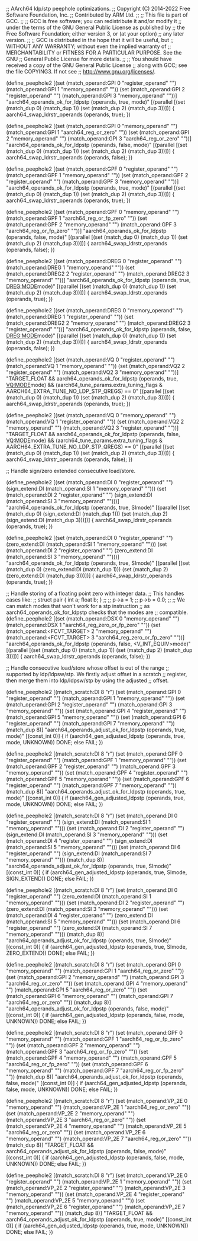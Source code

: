 ;; AArch64 ldp/stp peephole optimizations.
;; Copyright (C) 2014-2022 Free Software Foundation, Inc.
;; Contributed by ARM Ltd.
;;
;; This file is part of GCC.
;;
;; GCC is free software; you can redistribute it and/or modify it
;; under the terms of the GNU General Public License as published by
;; the Free Software Foundation; either version 3, or (at your option)
;; any later version.
;;
;; GCC is distributed in the hope that it will be useful, but
;; WITHOUT ANY WARRANTY; without even the implied warranty of
;; MERCHANTABILITY or FITNESS FOR A PARTICULAR PURPOSE.  See the GNU
;; General Public License for more details.
;;
;; You should have received a copy of the GNU General Public License
;; along with GCC; see the file COPYING3.  If not see
;; <http://www.gnu.org/licenses/>.

(define_peephole2
  [(set (match_operand:GPI 0 "register_operand" "")
	(match_operand:GPI 1 "memory_operand" ""))
   (set (match_operand:GPI 2 "register_operand" "")
	(match_operand:GPI 3 "memory_operand" ""))]
  "aarch64_operands_ok_for_ldpstp (operands, true, <MODE>mode)"
  [(parallel [(set (match_dup 0) (match_dup 1))
	      (set (match_dup 2) (match_dup 3))])]
{
  aarch64_swap_ldrstr_operands (operands, true);
})

(define_peephole2
  [(set (match_operand:GPI 0 "memory_operand" "")
	(match_operand:GPI 1 "aarch64_reg_or_zero" ""))
   (set (match_operand:GPI 2 "memory_operand" "")
	(match_operand:GPI 3 "aarch64_reg_or_zero" ""))]
  "aarch64_operands_ok_for_ldpstp (operands, false, <MODE>mode)"
  [(parallel [(set (match_dup 0) (match_dup 1))
	      (set (match_dup 2) (match_dup 3))])]
{
  aarch64_swap_ldrstr_operands (operands, false);
})

(define_peephole2
  [(set (match_operand:GPF 0 "register_operand" "")
	(match_operand:GPF 1 "memory_operand" ""))
   (set (match_operand:GPF 2 "register_operand" "")
	(match_operand:GPF 3 "memory_operand" ""))]
  "aarch64_operands_ok_for_ldpstp (operands, true, <MODE>mode)"
  [(parallel [(set (match_dup 0) (match_dup 1))
	      (set (match_dup 2) (match_dup 3))])]
{
  aarch64_swap_ldrstr_operands (operands, true);
})

(define_peephole2
  [(set (match_operand:GPF 0 "memory_operand" "")
	(match_operand:GPF 1 "aarch64_reg_or_fp_zero" ""))
   (set (match_operand:GPF 2 "memory_operand" "")
	(match_operand:GPF 3 "aarch64_reg_or_fp_zero" ""))]
  "aarch64_operands_ok_for_ldpstp (operands, false, <MODE>mode)"
  [(parallel [(set (match_dup 0) (match_dup 1))
	      (set (match_dup 2) (match_dup 3))])]
{
  aarch64_swap_ldrstr_operands (operands, false);
})

(define_peephole2
  [(set (match_operand:DREG 0 "register_operand" "")
	(match_operand:DREG 1 "memory_operand" ""))
   (set (match_operand:DREG2 2 "register_operand" "")
	(match_operand:DREG2 3 "memory_operand" ""))]
  "aarch64_operands_ok_for_ldpstp (operands, true, <DREG:MODE>mode)"
  [(parallel [(set (match_dup 0) (match_dup 1))
	      (set (match_dup 2) (match_dup 3))])]
{
  aarch64_swap_ldrstr_operands (operands, true);
})

(define_peephole2
  [(set (match_operand:DREG 0 "memory_operand" "")
	(match_operand:DREG 1 "register_operand" ""))
   (set (match_operand:DREG2 2 "memory_operand" "")
	(match_operand:DREG2 3 "register_operand" ""))]
  "aarch64_operands_ok_for_ldpstp (operands, false, <DREG:MODE>mode)"
  [(parallel [(set (match_dup 0) (match_dup 1))
	      (set (match_dup 2) (match_dup 3))])]
{
  aarch64_swap_ldrstr_operands (operands, false);
})

(define_peephole2
  [(set (match_operand:VQ 0 "register_operand" "")
	(match_operand:VQ 1 "memory_operand" ""))
   (set (match_operand:VQ2 2 "register_operand" "")
	(match_operand:VQ2 3 "memory_operand" ""))]
  "TARGET_FLOAT
   && aarch64_operands_ok_for_ldpstp (operands, true, <VQ:MODE>mode)
   && (aarch64_tune_params.extra_tuning_flags
	& AARCH64_EXTRA_TUNE_NO_LDP_STP_QREGS) == 0"
  [(parallel [(set (match_dup 0) (match_dup 1))
	      (set (match_dup 2) (match_dup 3))])]
{
  aarch64_swap_ldrstr_operands (operands, true);
})

(define_peephole2
  [(set (match_operand:VQ 0 "memory_operand" "")
	(match_operand:VQ 1 "register_operand" ""))
   (set (match_operand:VQ2 2 "memory_operand" "")
	(match_operand:VQ2 3 "register_operand" ""))]
  "TARGET_FLOAT
   && aarch64_operands_ok_for_ldpstp (operands, false, <VQ:MODE>mode)
   && (aarch64_tune_params.extra_tuning_flags
	& AARCH64_EXTRA_TUNE_NO_LDP_STP_QREGS) == 0"
  [(parallel [(set (match_dup 0) (match_dup 1))
	      (set (match_dup 2) (match_dup 3))])]
{
  aarch64_swap_ldrstr_operands (operands, false);
})


;; Handle sign/zero extended consecutive load/store.

(define_peephole2
  [(set (match_operand:DI 0 "register_operand" "")
	(sign_extend:DI (match_operand:SI 1 "memory_operand" "")))
   (set (match_operand:DI 2 "register_operand" "")
	(sign_extend:DI (match_operand:SI 3 "memory_operand" "")))]
  "aarch64_operands_ok_for_ldpstp (operands, true, SImode)"
  [(parallel [(set (match_dup 0) (sign_extend:DI (match_dup 1)))
	      (set (match_dup 2) (sign_extend:DI (match_dup 3)))])]
{
  aarch64_swap_ldrstr_operands (operands, true);
})

(define_peephole2
  [(set (match_operand:DI 0 "register_operand" "")
	(zero_extend:DI (match_operand:SI 1 "memory_operand" "")))
   (set (match_operand:DI 2 "register_operand" "")
	(zero_extend:DI (match_operand:SI 3 "memory_operand" "")))]
  "aarch64_operands_ok_for_ldpstp (operands, true, SImode)"
  [(parallel [(set (match_dup 0) (zero_extend:DI (match_dup 1)))
	      (set (match_dup 2) (zero_extend:DI (match_dup 3)))])]
{
  aarch64_swap_ldrstr_operands (operands, true);
})

;; Handle storing of a floating point zero with integer data.
;; This handles cases like:
;;   struct pair { int a; float b; }
;;
;;   p->a = 1;
;;   p->b = 0.0;
;;
;; We can match modes that won't work for a stp instruction
;; as aarch64_operands_ok_for_ldpstp checks that the modes are
;; compatible.
(define_peephole2
  [(set (match_operand:DSX 0 "memory_operand" "")
	(match_operand:DSX 1 "aarch64_reg_zero_or_fp_zero" ""))
   (set (match_operand:<FCVT_TARGET> 2 "memory_operand" "")
	(match_operand:<FCVT_TARGET> 3 "aarch64_reg_zero_or_fp_zero" ""))]
  "aarch64_operands_ok_for_ldpstp (operands, false, <V_INT_EQUIV>mode)"
  [(parallel [(set (match_dup 0) (match_dup 1))
	      (set (match_dup 2) (match_dup 3))])]
{
  aarch64_swap_ldrstr_operands (operands, false);
})

;; Handle consecutive load/store whose offset is out of the range
;; supported by ldp/ldpsw/stp.  We firstly adjust offset in a scratch
;; register, then merge them into ldp/ldpsw/stp by using the adjusted
;; offset.

(define_peephole2
  [(match_scratch:DI 8 "r")
   (set (match_operand:GPI 0 "register_operand" "")
	(match_operand:GPI 1 "memory_operand" ""))
   (set (match_operand:GPI 2 "register_operand" "")
	(match_operand:GPI 3 "memory_operand" ""))
   (set (match_operand:GPI 4 "register_operand" "")
	(match_operand:GPI 5 "memory_operand" ""))
   (set (match_operand:GPI 6 "register_operand" "")
	(match_operand:GPI 7 "memory_operand" ""))
   (match_dup 8)]
  "aarch64_operands_adjust_ok_for_ldpstp (operands, true, <MODE>mode)"
  [(const_int 0)]
{
  if (aarch64_gen_adjusted_ldpstp (operands, true, <MODE>mode, UNKNOWN))
    DONE;
  else
    FAIL;
})

(define_peephole2
  [(match_scratch:DI 8 "r")
   (set (match_operand:GPF 0 "register_operand" "")
	(match_operand:GPF 1 "memory_operand" ""))
   (set (match_operand:GPF 2 "register_operand" "")
	(match_operand:GPF 3 "memory_operand" ""))
   (set (match_operand:GPF 4 "register_operand" "")
	(match_operand:GPF 5 "memory_operand" ""))
   (set (match_operand:GPF 6 "register_operand" "")
	(match_operand:GPF 7 "memory_operand" ""))
   (match_dup 8)]
  "aarch64_operands_adjust_ok_for_ldpstp (operands, true, <MODE>mode)"
  [(const_int 0)]
{
  if (aarch64_gen_adjusted_ldpstp (operands, true, <MODE>mode, UNKNOWN))
    DONE;
  else
    FAIL;
})

(define_peephole2
  [(match_scratch:DI 8 "r")
   (set (match_operand:DI 0 "register_operand" "")
	(sign_extend:DI (match_operand:SI 1 "memory_operand" "")))
   (set (match_operand:DI 2 "register_operand" "")
	(sign_extend:DI (match_operand:SI 3 "memory_operand" "")))
   (set (match_operand:DI 4 "register_operand" "")
	(sign_extend:DI (match_operand:SI 5 "memory_operand" "")))
   (set (match_operand:DI 6 "register_operand" "")
	(sign_extend:DI (match_operand:SI 7 "memory_operand" "")))
   (match_dup 8)]
  "aarch64_operands_adjust_ok_for_ldpstp (operands, true, SImode)"
  [(const_int 0)]
{
  if (aarch64_gen_adjusted_ldpstp (operands, true, SImode, SIGN_EXTEND))
    DONE;
  else
    FAIL;
})

(define_peephole2
  [(match_scratch:DI 8 "r")
   (set (match_operand:DI 0 "register_operand" "")
	(zero_extend:DI (match_operand:SI 1 "memory_operand" "")))
   (set (match_operand:DI 2 "register_operand" "")
	(zero_extend:DI (match_operand:SI 3 "memory_operand" "")))
   (set (match_operand:DI 4 "register_operand" "")
	(zero_extend:DI (match_operand:SI 5 "memory_operand" "")))
   (set (match_operand:DI 6 "register_operand" "")
	(zero_extend:DI (match_operand:SI 7 "memory_operand" "")))
   (match_dup 8)]
  "aarch64_operands_adjust_ok_for_ldpstp (operands, true, SImode)"
  [(const_int 0)]
{
  if (aarch64_gen_adjusted_ldpstp (operands, true, SImode, ZERO_EXTEND))
    DONE;
  else
    FAIL;
})

(define_peephole2
  [(match_scratch:DI 8 "r")
   (set (match_operand:GPI 0 "memory_operand" "")
	(match_operand:GPI 1 "aarch64_reg_or_zero" ""))
   (set (match_operand:GPI 2 "memory_operand" "")
	(match_operand:GPI 3 "aarch64_reg_or_zero" ""))
   (set (match_operand:GPI 4 "memory_operand" "")
	(match_operand:GPI 5 "aarch64_reg_or_zero" ""))
   (set (match_operand:GPI 6 "memory_operand" "")
	(match_operand:GPI 7 "aarch64_reg_or_zero" ""))
   (match_dup 8)]
  "aarch64_operands_adjust_ok_for_ldpstp (operands, false, <MODE>mode)"
  [(const_int 0)]
{
  if (aarch64_gen_adjusted_ldpstp (operands, false, <MODE>mode, UNKNOWN))
    DONE;
  else
    FAIL;
})

(define_peephole2
  [(match_scratch:DI 8 "r")
   (set (match_operand:GPF 0 "memory_operand" "")
	(match_operand:GPF 1 "aarch64_reg_or_fp_zero" ""))
   (set (match_operand:GPF 2 "memory_operand" "")
	(match_operand:GPF 3 "aarch64_reg_or_fp_zero" ""))
   (set (match_operand:GPF 4 "memory_operand" "")
	(match_operand:GPF 5 "aarch64_reg_or_fp_zero" ""))
   (set (match_operand:GPF 6 "memory_operand" "")
	(match_operand:GPF 7 "aarch64_reg_or_fp_zero" ""))
   (match_dup 8)]
  "aarch64_operands_adjust_ok_for_ldpstp (operands, false, <MODE>mode)"
  [(const_int 0)]
{
  if (aarch64_gen_adjusted_ldpstp (operands, false, <MODE>mode, UNKNOWN))
    DONE;
  else
    FAIL;
})

(define_peephole2
  [(match_scratch:DI 8 "r")
   (set (match_operand:VP_2E 0 "memory_operand" "")
        (match_operand:VP_2E 1 "aarch64_reg_or_zero" ""))
   (set (match_operand:VP_2E 2 "memory_operand" "")
        (match_operand:VP_2E 3 "aarch64_reg_or_zero" ""))
   (set (match_operand:VP_2E 4 "memory_operand" "")
        (match_operand:VP_2E 5 "aarch64_reg_or_zero" ""))
   (set (match_operand:VP_2E 6 "memory_operand" "")
        (match_operand:VP_2E 7 "aarch64_reg_or_zero" ""))
   (match_dup 8)]
  "TARGET_FLOAT
   && aarch64_operands_adjust_ok_for_ldpstp (operands, false, <MODE>mode)"
  [(const_int 0)]
{
  if (aarch64_gen_adjusted_ldpstp (operands, false, <MODE>mode, UNKNOWN))
    DONE;
  else
    FAIL;
})

(define_peephole2
  [(match_scratch:DI 8 "r")
   (set (match_operand:VP_2E 0 "register_operand" "")
        (match_operand:VP_2E 1 "memory_operand" ""))
   (set (match_operand:VP_2E 2 "register_operand" "")
        (match_operand:VP_2E 3 "memory_operand" ""))
   (set (match_operand:VP_2E 4 "register_operand" "")
        (match_operand:VP_2E 5 "memory_operand" ""))
   (set (match_operand:VP_2E 6 "register_operand" "")
        (match_operand:VP_2E 7 "memory_operand" ""))
   (match_dup 8)]
  "TARGET_FLOAT
   && aarch64_operands_adjust_ok_for_ldpstp (operands, true, <MODE>mode)"
  [(const_int 0)]
{
  if (aarch64_gen_adjusted_ldpstp (operands, true, <MODE>mode, UNKNOWN))
    DONE;
  else
    FAIL;
})

